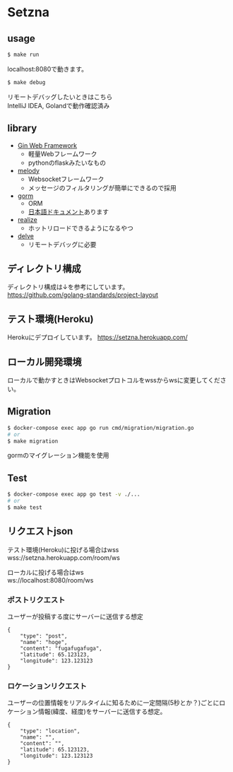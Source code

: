 # Setzna

## usage
```bash
$ make run
```
localhost:8080で動きます。

```bash
$ make debug
```
リモートデバッグしたいときはこちら  
IntelliJ IDEA, Golandで動作確認済み

## library

- [Gin Web Framework](https://github.com/gin-gonic/gin)
    - 軽量Webフレームワーク
    - pythonのflaskみたいなもの
- [melody](https://github.com/olahol/melody)
    - Websocketフレームワーク
    - メッセージのフィルタリングが簡単にできるので採用
- [gorm](https://github.com/jinzhu/gorm)
    - ORM
    - [日本語ドキュメント](https://gorm.io/ja_JP/)あります
- [realize](https://github.com/oxequa/realize)
    - ホットリロードできるようになるやつ
- [delve](https://github.com/go-delve/delve)
    - リモートデバッグに必要

## ディレクトリ構成

ディレクトリ構成は↓を参考にしています。  
https://github.com/golang-standards/project-layout

## テスト環境(Heroku)

Herokuにデプロイしています。
https://setzna.herokuapp.com/

## ローカル開発環境

ローカルで動かすときはWebsocketプロトコルをwssからwsに変更してください。

## Migration
```bash
$ docker-compose exec app go run cmd/migration/migration.go
# or
$ make migration
```
gormのマイグレーション機能を使用

## Test

```bash
$ docker-compose exec app go test -v ./...
# or
$ make test
```

## リクエストjson

テスト環境(Heroku)に投げる場合はwss  
wss://setzna.herokuapp.com/room/ws  

ローカルに投げる場合はws  
ws://localhost:8080/room/ws

### ポストリクエスト

ユーザーが投稿する度にサーバーに送信する想定

```
{
    "type": "post",
    "name": "hoge",
    "content": "fugafugafuga",
    "latitude": 65.123123,
    "longitude": 123.123123
}
```

### ロケーションリクエスト

ユーザーの位置情報をリアルタイムに知るために一定間隔(5秒とか？)ごとにロケーション情報(緯度、経度)をサーバーに送信する想定。

```
{
    "type": "location",
    "name": "",
    "content": "",
    "latitude": 65.123123,
    "longitude": 123.123123
}
```

